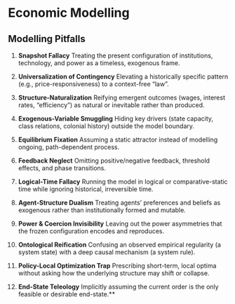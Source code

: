 # Economic Modelling

## Modelling Pitfalls

1. **Snapshot Fallacy**  Treating the present configuration of institutions, technology, and power as a timeless, exogenous frame.

2. **Universalization of Contingency**  Elevating a historically specific pattern (e.g., price-responsiveness) to a context-free “law”.

3. **Structure-Naturalization** Reifying emergent outcomes (wages, interest rates, “efficiency”) as natural or inevitable rather than produced.

4. **Exogenous-Variable Smuggling**  Hiding key drivers (state capacity, class relations, colonial history) outside the model boundary.

5. **Equilibrium Fixation**  Assuming a static attractor instead of modelling ongoing, path-dependent process.

6. **Feedback Neglect** Omitting positive/negative feedback, threshold effects, and phase transitions.

7. **Logical-Time Fallacy** Running the model in logical or comparative-static time while ignoring historical, irreversible time.

8. **Agent-Structure Dualism** Treating agents’ preferences and beliefs as exogenous rather than institutionally formed and mutable.

9. **Power & Coercion Invisibility** Leaving out the power asymmetries that the frozen configuration encodes and reproduces.

10. **Ontological Reification**  Confusing an observed empirical regularity (a system state) with a deep causal mechanism (a system rule).

11. **Policy-Local Optimization Trap**  Prescribing short-term, local optima without asking how the underlying structure may shift or collapse.

12. **End-State Teleology**  Implicitly assuming the current order is the only feasible or desirable end-state.**